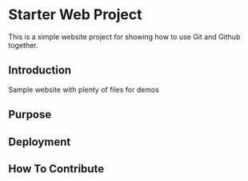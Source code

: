 # Starter Web Project

This is a simple website project for
showing how to use Git and Github together.

## Introduction

Sample website with plenty of files for demos

## Purpose

## Deployment

## How To Contribute